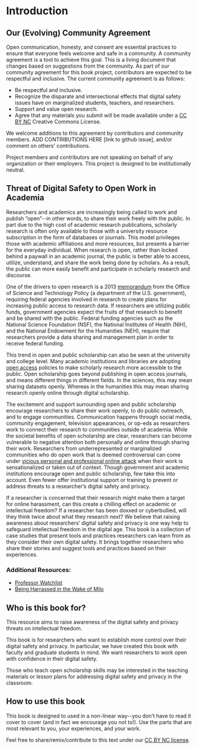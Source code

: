 # Introduction

## Our (Evolving) Community Agreement

Open communication, honesty, and consent are essential practices to ensure that everyone feels welcome and safe in a community. A community agreement is a tool to achieve this goal. This is a living document that changes based on suggestions from the community.  As part of our community agreement for this book project, contributors are expected to be respectful and inclusive. The current community agreement is as follows:
* Be respectful and inclusive.
* Recognize the disparate and intersectional effects that digital safety issues have on marginalized students, teachers, and researchers.
* Support and value open research.
* Agree that any materials you submit will be made available under a [CC BY NC](https://creativecommons.org/licenses/by-nc/4.0/legalcode) Creative Commons License.

We welcome additions to this agreement by contributors and community members. ADD CONTRIBUTIONS HERE [link to github issue], and/or comment on others’ contributions.

Project members and contributors are not speaking on behalf of any organization or their employers. This project is designed to be institutionally neutral.

## Threat of Digital Safety to Open Work in Academia

Researchers and academics are increasingly being called to work and publish “open”--in other words, to share their work freely with the public. In part due to the high cost of academic research publications, scholarly research is often only available to those with a university resource subscription in the form of databases or journals. This model privileges those with academic affiliations and more resources, but presents a barrier for the everyday individual. When research is open, rather than locked behind a paywall in an academic journal, the public is better able to access, utilize, understand, and share the work being done by scholars. As a result, the public can more easily benefit and participate in scholarly research and discourse.

One of the drivers to open research is a 2013 [memorandum](https://obamawhitehouse.archives.gov/blog/2013/02/22/expanding-public-access-results-federally-funded-research) from the Office of Science and Technology Policy (a department of the U.S. government), requiring federal agencies involved in research to create plans for increasing public access to research data. If researchers are utilizing public funds, government agencies expect the fruits of that research to benefit and be shared with the public. Federal funding agencies such as the National Science Foundation (NSF), the National Institutes of Health (NIH), and the National Endowment for the Humanities (NEH), require that researchers provide a data sharing and management plan in order to receive federal funding. 

This trend in open and public scholarship can also be seen at the university and college level. Many academic institutions and libraries are adopting [open access](https://roarmap.eprints.org/) policies to make scholarly research more accessible to the public. Open scholarship goes beyond publishing in open access journals, and means different things in different fields. In the sciences, this may mean sharing datasets openly. Whereas in the humanities this may mean sharing research openly online through digital scholarship.

The excitement and support surrounding open and public scholarship encourage researchers to share their work openly, to do public outreach, and to engage communities. Communication happens through social media, community engagement, television appearances, or op-eds as researchers work to connect their research to communities outside of academia. While the societal benefits of open scholarship are clear, researchers can become vulnerable to negative attention both personally and online through sharing their work. Researchers from underrepresented or marginalized communities who do open work that is deemed controversial can come under [vicious personal and professional online attack](https://www.npr.org/sections/ed/2018/04/04/590928008/professor-harassment) when their work is sensationalized or taken out of context. Though government and academic institutions encourage open and public scholarship, few take this into account. Even fewer offer institutional support or training to prevent or address threats to a researcher’s digital safety and privacy.

If a researcher is concerned that their research might make them a target for online harassment, can this create a chilling effect on academic or intellectual freedom? If a researcher has been doxxed or cyberbullied, will they think twice about what they research next? We believe that raising awareness about researchers’ digital safety and privacy is one way help to safeguard intellectual freedom in the digital age. This book is a collection of case studies that present tools and practices researchers can learn from as they consider their own digital safety. It brings together researchers who share their stories and suggest tools and practices based on their experiences. 

### Additional Resources:

* [Professor Watchlist](http://www.professorwatchlist.org/)
* [Being Harrassed in the Wake of Milo](https://academeblog.org/2017/02/06/being-harassed-in-the-wake-of-milo/)

## Who is this book for?

This resource aims to raise awareness of the digital safety and privacy threats on intellectual freedom.

This book is for researchers who want to establish more control over their digital safety and privacy. In particular, we have created this book with faculty and graduate students in mind. We want researchers to work open with confidence in their digital safety.

Those who teach open scholarship skills may be interested in the teaching materials or lesson plans for addressing digital safety and privacy in the classroom.


## How to use this book

This book is designed to used in a non-linear way--you don’t have to read it cover to cover (and in fact we encourage you not to!). Use the parts that are most relevant to you, your experiences, and your work. 

Feel free to share/remix/contribute to this text under our [CC BY NC license](https://creativecommons.org/licenses/by-nc/4.0/legalcode).

